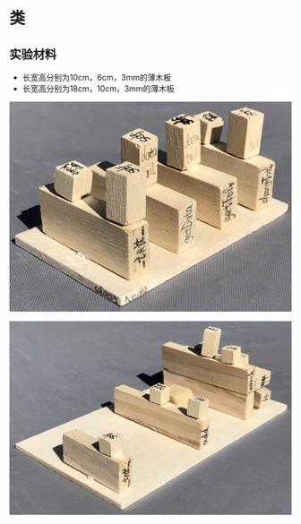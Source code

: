 # 类

## 实验材料

- 长宽高分别为10cm，6cm，3mm的薄木板
- 长宽高分别为18cm，10cm，3mm的薄木板

![](/images/章0-用实体模型表达编程过程中的基本组件/类/class01.jpg)

![](/images/章0-用实体模型表达编程过程中的基本组件/类/class02.jpg)


